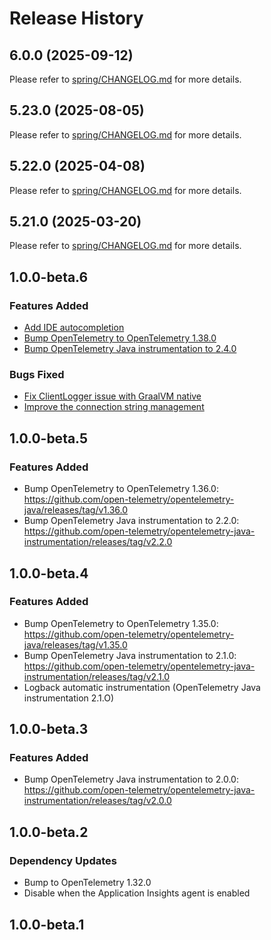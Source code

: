 # Release History

## 6.0.0 (2025-09-12)

Please refer to [spring/CHANGELOG.md](https://github.com/Azure/azure-sdk-for-java/tree/main/sdk/spring/CHANGELOG.md#600-2025-09-12) for more details.

## 5.23.0 (2025-08-05)

Please refer to [spring/CHANGELOG.md](https://github.com/Azure/azure-sdk-for-java/tree/main/sdk/spring/CHANGELOG.md#5230-2025-08-05) for more details.

## 5.22.0 (2025-04-08)

Please refer to [spring/CHANGELOG.md](https://github.com/Azure/azure-sdk-for-java/tree/main/sdk/spring/CHANGELOG.md#5220-2025-04-08) for more details.

## 5.21.0 (2025-03-20)

Please refer to [spring/CHANGELOG.md](https://github.com/Azure/azure-sdk-for-java/tree/main/sdk/spring/CHANGELOG.md#5210-2025-03-20) for more details.

## 1.0.0-beta.6

### Features Added
- [Add IDE autocompletion](https://github.com/Azure/azure-sdk-for-java/pull/40904) 
- [Bump OpenTelemetry to OpenTelemetry 1.38.0](https://github.com/open-telemetry/opentelemetry-java/releases/tag/v1.38.0)
- [Bump OpenTelemetry Java instrumentation to 2.4.0](https://github.com/open-telemetry/opentelemetry-java-instrumentation/releases/tag/v2.4.0)

### Bugs Fixed
- [Fix ClientLogger issue with GraalVM native](https://github.com/Azure/azure-sdk-for-java/pull/40151)
- [Improve the connection string management](https://github.com/Azure/azure-sdk-for-java/pull/40901)

## 1.0.0-beta.5

### Features Added
- Bump OpenTelemetry to OpenTelemetry 1.36.0: https://github.com/open-telemetry/opentelemetry-java/releases/tag/v1.36.0
- Bump OpenTelemetry Java instrumentation to 2.2.0: https://github.com/open-telemetry/opentelemetry-java-instrumentation/releases/tag/v2.2.0

## 1.0.0-beta.4

### Features Added
- Bump OpenTelemetry to OpenTelemetry 1.35.0: https://github.com/open-telemetry/opentelemetry-java/releases/tag/v1.35.0
- Bump OpenTelemetry Java instrumentation to 2.1.0: https://github.com/open-telemetry/opentelemetry-java-instrumentation/releases/tag/v2.1.0
- Logback automatic instrumentation (OpenTelemetry Java instrumentation 2.1.O)

## 1.0.0-beta.3

### Features Added
- Bump OpenTelemetry Java instrumentation to 2.0.0: https://github.com/open-telemetry/opentelemetry-java-instrumentation/releases/tag/v2.0.0

## 1.0.0-beta.2

### Dependency Updates
- Bump to OpenTelemetry 1.32.0
- Disable when the Application Insights agent is enabled

## 1.0.0-beta.1
